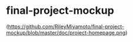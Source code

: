 # final-project-mockup
(https://github.com/RileyMiyamoto/final-project-mockup/blob/master/doc/project-homepage.png)
